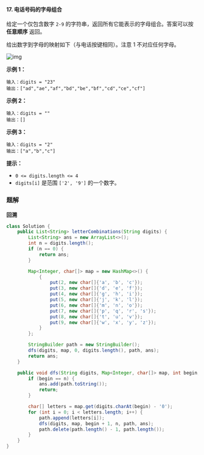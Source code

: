 #### 17. 电话号码的字母组合

给定一个仅包含数字 `2-9` 的字符串，返回所有它能表示的字母组合。答案可以按 **任意顺序** 返回。

给出数字到字母的映射如下（与电话按键相同）。注意 1 不对应任何字母。

![img](http://gitlab.wsh-study.com/xp-study/LeeteCode/blob/master/回溯算法/images/电话号码的字母组合/1.jpg)

**示例 1：**

```shell
输入：digits = "23"
输出：["ad","ae","af","bd","be","bf","cd","ce","cf"]
```

**示例 2：**

```shell
输入：digits = ""
输出：[]
```

**示例 3：**

```shell
输入：digits = "2"
输出：["a","b","c"]
```

**提示：**

- `0 <= digits.length <= 4`
- `digits[i]` 是范围 `['2', '9']` 的一个数字。

### 题解

**回溯**

```java
class Solution {
    public List<String> letterCombinations(String digits) {
        List<String> ans = new ArrayList<>();
        int n = digits.length();
        if (n == 0) {
            return ans;
        }

        Map<Integer, char[]> map = new HashMap<>() {
            {
                put(2, new char[]{'a', 'b', 'c'});
                put(3, new char[]{'d', 'e', 'f'});
                put(4, new char[]{'g', 'h', 'i'});
                put(5, new char[]{'j', 'k', 'l'});
                put(6, new char[]{'m', 'n', 'o'});
                put(7, new char[]{'p', 'q', 'r', 's'});
                put(8, new char[]{'t', 'u', 'v'});
                put(9, new char[]{'w', 'x', 'y', 'z'});
            }
        };

        StringBuilder path = new StringBuilder();
        dfs(digits, map, 0, digits.length(), path, ans);
        return ans;
    }

    public void dfs(String digits, Map<Integer, char[]> map, int begin, int n, StringBuilder path, List<String> ans) {
        if (begin == n) {
            ans.add(path.toString());
            return;
        }

        char[] letters = map.get(digits.charAt(begin) - '0');
        for (int i = 0; i < letters.length; i++) {
            path.append(letters[i]);
            dfs(digits, map, begin + 1, n, path, ans);
            path.delete(path.length() - 1, path.length());
        }
    }
}
```

